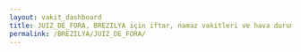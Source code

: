 ```yaml
---
layout: vakit_dashboard
title: JUIZ_DE_FORA, BREZILYA için iftar, namaz vakitleri ve hava durumu - ilçe/eyalet seç
permalink: /BREZILYA/JUIZ_DE_FORA/
---
```


<script type="text/javascript">
  var GLOBAL_COUNTRY = 'BREZILYA';
  var GLOBAL_CITY = 'JUIZ_DE_FORA';
  var GLOBAL_STATE = '';
  var lat = 72;
  var lon = 21;
</script>

